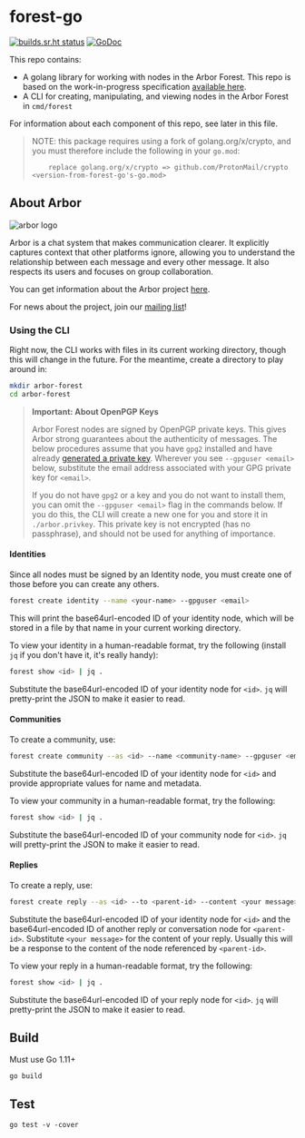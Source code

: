 # forest-go

[![builds.sr.ht status](https://builds.sr.ht/~whereswaldon/forest-go.svg)](https://builds.sr.ht/~whereswaldon/forest-go?)
[![GoDoc](https://godoc.org/git.sr.ht/~whereswaldon/forest-go?status.svg)](https://godoc.org/git.sr.ht/~whereswaldon/forest-go)

This repo contains:

- A golang library for working with nodes in the Arbor Forest. This repo is based on the work-in-progress specification [available here](https://github.com/arborchat/protocol/blob/forest/spec/Forest.md).
- A CLI for creating, manipulating, and viewing nodes in the Arbor Forest in `cmd/forest`

For information about each component of this repo, see later in this file.

> NOTE: this package requires using a fork of golang.org/x/crypto, and you must therefore include the following in your `go.mod`:
> ```
>     replace golang.org/x/crypto => github.com/ProtonMail/crypto <version-from-forest-go's-go.mod>
> ```

## About Arbor

![arbor logo](https://git.sr.ht/~whereswaldon/forest-go/blob/main/img/arbor-logo.png)

Arbor is a chat system that makes communication clearer. It explicitly captures context that other platforms ignore, allowing you to understand the relationship between each message and every other message. It also respects its users and focuses on group collaboration.

You can get information about the Arbor project [here](https://man.sr.ht/~whereswaldon/arborchat/).

For news about the project, join our [mailing list](https://lists.sr.ht/~whereswaldon/arbor-dev)!

### Using the CLI

Right now, the CLI works with files in its current working directory, though this will change in the future.
For the meantime, create a directory to play around in:

```sh
mkdir arbor-forest
cd arbor-forest
```

> **Important: About OpenPGP Keys**
> 
> Arbor Forest nodes are signed by OpenPGP private keys. This gives Arbor strong guarantees about the authenticity of messages. The below procedures assume that you have `gpg2` installed and have already [generated a private key](https://fedoraproject.org/wiki/Creating_GPG_Keys#Creating_GPG_Keys_Using_the_Command_Line). Wherever you see `--gpguser <email>` below, substitute the email address associated with your GPG private key for `<email>`.
> 
> If you do not have `gpg2` or a key and you do not want to install them, you can omit the `--gpguser <email>` flag in the commands below. If you do this, the CLI will create a new one for you and store it
> in `./arbor.privkey`. This private key is not encrypted (has no passphrase), and should not be used for anything of importance.

#### Identities

Since all nodes must be signed by an Identity node, you must create one of those before you can create any others.

```sh
forest create identity --name <your-name> --gpguser <email>
```

This will print the base64url-encoded ID of your identity node, which will be stored in a file by that name in your
current working directory.


To view your identity in a human-readable format, try the following (install `jq` if you don't have it, it's really handy):

```sh
forest show <id> | jq .
```

Substitute the base64url-encoded ID of your identity node for `<id>`. `jq` will pretty-print the JSON to make it easier to read.

#### Communities

To create a community, use:

```sh
forest create community --as <id> --name <community-name> --gpguser <email>
```

Substitute the base64url-encoded ID of your identity node for `<id>` and provide appropriate values for name and metadata.

To view your community in a human-readable format, try the following:

```sh
forest show <id> | jq .
```

Substitute the base64url-encoded ID of your community node for `<id>`. `jq` will pretty-print the JSON to make it easier to read.

#### Replies

To create a reply, use:

```sh
forest create reply --as <id> --to <parent-id> --content <your message> --gpguser <email>
```

Substitute the base64url-encoded ID of your identity node for `<id>` and the base64url-encoded ID of another reply or conversation node for `<parent-id>`. Substitute `<your message>`
for the content of your reply. Usually this will be a response to the content of the node referenced by `<parent-id>`.

To view your reply in a human-readable format, try the following:

```sh
forest show <id> | jq .
```

Substitute the base64url-encoded ID of your reply node for `<id>`. `jq` will pretty-print the JSON to make it easier to read.


## Build

Must use Go 1.11+

`go build`

## Test

`go test -v -cover`
